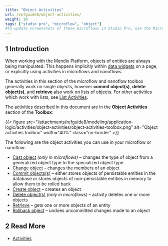 ```yaml
---
title: "Object Activities"
url: /refguide8/object-activities/
weight: 10
tags: ["studio pro", "microflow", "object"]
#To update screenshots of these microflows in Studio Pro, use the Microflow Screenshots app.
---
```


## 1 Introduction

When working with the Mendix Platform, objects of entities are always being manipulated. This happens implicitly within [data widgets](/refguide8/data-widgets/) on a page, or explicitly using activities in microflows and nanoflows.

The activities in this section of the microflow and nanoflow toolbox generally work on single objects, however **commit object(s)**, **delete object(s)**, and **retrieve** also work on lists of objects. For other activities which work with lists, see [List Activities](/refguide8/list-activities/).

The activities described in this document are in the **Object Activities** section of the **Toolbox**:

{{< figure src="/attachments/refguide8/modeling/application-logic/activities/object-activities/object-activities-toolbox.png" alt="Object activities toolbox"   width="40%"  class="no-border" >}}

The following are the object activities you can use in your microflow or nanoflow:

* [Cast object](/refguide8/cast-object/) *(only in microflows)* – changes the type of object from a generalized object type to the specialized object type
* [Change object](/refguide8/change-object/) – changes the members of an object
* [Commit objects(s)](/refguide8/committing-objects/) – either stores objects of persistable entities in the database or stores objects of non-persistable entities in memory to allow them to be rolled back
* [Create object](/refguide8/create-object/) – creates an object
* [Delete object(s)](/refguide8/deleting-objects/) *(only in microflows)* – activity deletes one or more objects
* [Retrieve](/refguide8/retrieve/) – gets one or more objects of an entity
* [Rollback object](/refguide8/rollback-object/) – undoes uncommitted changes made to an object

## 2 Read More

* [Activities](/refguide8/activities/)
